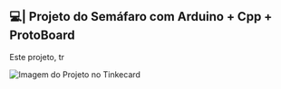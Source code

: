 ## 💻| Projeto do Semáfaro com Arduino + Cpp + ProtoBoard

  Este projeto, tr

![Imagem do Projeto no Tinkecard](https://github.com/user-attachments/assets/49206bc0-7cde-4ada-b7f5-ab6e50eed3be)
